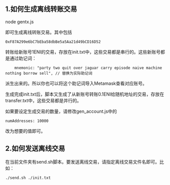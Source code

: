 ## 1.如何生成离线转账交易

node gentx.js

即可生成离线转账交易。其中包括

```
0xF87A299e6bC7bEba58dbBe5a5Aa21d49bCD16D52
```

转账给新账号1ENI的交易，存放在init.txt中，这些交易都是串行的。这些新账号都是通过助记词：

```
    mnemonic: "party two quit over jaguar carry episode naive machine nothing borrow sell", // 替换为实际助记词
```

派生出来的。所以你也可以将这个助记词导入Metamask查看对应账号。

生成完成init.txt后，脚本又生成了从新账号转账0.1ENI给随机地址的交易，存放在transfer.txt中，这些交易都是并行的。

如果要设定生成交易的数量，请修改gen_account.js中的

```
numAddresses: 10000
```

改为想要的值即可。

## 2.如何发送离线交易

在当前文件夹有send.sh脚本。要发送离线交易，请指定离线交易文件名即可。比如：

```bash
./send.sh ./init.txt
```
